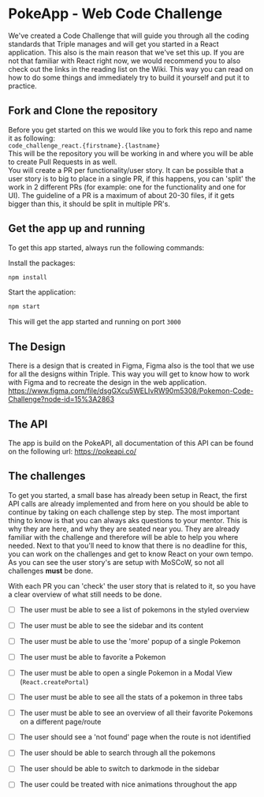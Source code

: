 # PokeApp - Web Code Challenge

We've created a Code Challenge that will guide you through all the coding standards that Triple manages and will get you started in a React application.
This also is the main reason that we've set this up.
If you are not that familiar with React right now, we would recommend you to also check out the links in the reading list on the Wiki. This way you can read on how to do some things and immediately try to build it yourself and put it to practice. 

## Fork and Clone the repository
Before you get started on this we would like you to fork this repo and name it as following:  
`code_challenge_react.{firstname}.{lastname}`  
This will be the repository you will be working in and where you will be able to create Pull Requests in as well.  
You will create a PR per functionality/user story. It can be possible that a user story is to big to place in a single PR, if this happens, you can 'split' the work in 2 different PRs (for example: one for the functionality and one for UI).
The guideline of a PR is a maximum of about 20-30 files, if it gets bigger than this, it should be split in multiple PR's.

## Get the app up and running
To get this app started, always run the following commands:

Install the packages:
```tcl
npm install
```
Start the application:
```tcl
npm start
```
This will get the app started and running on port `3000`

## The Design
There is a design that is created in Figma, Figma also is the tool that we use for all the designs within Triple.
This way you will get to know how to work with Figma and to recreate the design in the web application.
https://www.figma.com/file/dsgGXcu5WELIvRW90m5308/Pokemon-Code-Challenge?node-id=15%3A2863

## The API
The app is build on the PokeAPI, all documentation of this API can be found on the following url:
https://pokeapi.co/ 


## The challenges
To get you started, a small base has already been setup in React, the first API calls are already implemented and from here on you should be able to continue by taking on each challenge step by step.
The most important thing to know is that you can always aks questions to your mentor. This is why they are here, and why they are seated near you. They are already familiar with the challenge and therefore will be able to help you where needed.
Next to that you'll need to know that there is no deadline for this, you can work on the challenges and get to know React on your own tempo. As you can see the user story's are setup with MoSCoW, so not all challenges **must** be done.

With each PR you can 'check' the user story that is related to it, so you have a clear overview of what still needs to be done.

- [ ] The user must be able to see a list of pokemons in the styled overview

- [ ] The user must be able to see the sidebar and its content

- [ ] The user must be able to use the 'more' popup of a single Pokemon

- [ ] The user must be able to favorite a Pokemon

- [ ] The user must be able to open a single Pokemon in a Modal View (`React.createPortal`)

- [ ] The user must be able to see all the stats of a pokemon in three tabs

- [ ] The user must be able to see an overview of all their favorite Pokemons on a different page/route

- [ ] The user should see a 'not found' page when the route is not identified

- [ ] The user should be able to search through all the pokemons

- [ ] The user should be able to switch to darkmode in the sidebar

- [ ] The user could be treated with nice animations throughout the app
